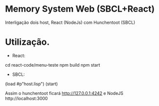 # Memory System Web (SBCL+React)

Interligação dois host, React (NodeJs) com Hunchentoot (SBCL)

# Utilização.

 - React:

cd react-code/menu-teste
npm build 
npm start

 - SBCL:
 
(load #p"host.lisp")
(start)
 
Assim o hunchentoot ficará http://127.0.0.1:4242 
e NodeJS http://localhost:3000


